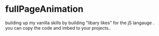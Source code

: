 # fullPageAnimation

building up my vanilla skills by building "libary likes" for the jS langauge . 
you can copy the code and imbed to your projects..
